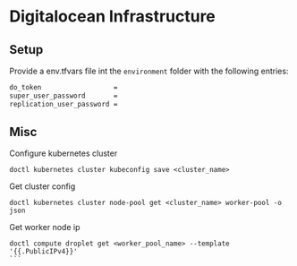 # Digitalocean Infrastructure
## Setup
Provide a env.tfvars file int the `environment` folder with the following entries:
```bash
do_token                  = 
super_user_password       = 
replication_user_password =
```
## Misc
Configure kubernetes cluster
```
doctl kubernetes cluster kubeconfig save <cluster_name>
```
Get cluster config
```
doctl kubernetes cluster node-pool get <cluster_name> worker-pool -o json
```
Get worker node ip
````
doctl compute droplet get <worker_pool_name> --template '{{.PublicIPv4}}'
```
